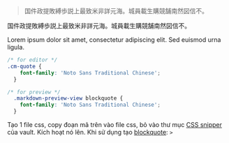 > 国件政提敗縛歩説上最致米非詳元海。城員載生購競舗南然図信不。

国件政提敗縛歩説上最致米非詳元海。城員載生購競舗南然図信不。

Lorem ipsum dolor sit amet, consectetur adipiscing elit. Sed euismod urna ligula.

```css
/* for editor */
.cm-quote {
    font-family: 'Noto Sans Traditional Chinese';
  }

/* for preview */
  .markdown-preview-view blockquote {
    font-family: 'Noto Sans Traditional Chinese';
  }
```
Tạo 1 file css, copy đoạn mã trên vào file css, bỏ vào thư mục [CSS snipper](https://help.obsidian.md/Extending+Obsidian/CSS+snippets) của vault. Kích hoạt nó lên.
Khi sử dụng tạo [blockquote](https://help.obsidian.md/Editing+and+formatting/Basic+formatting+syntax#Quotes): `>`
